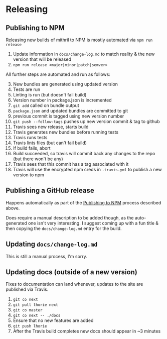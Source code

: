 # Releasing

## Publishing to NPM

Releasing new builds of mithril to NPM is mostly automated via `npm run release`

1. Update information in `docs/change-log.md` to match reality & the new version that will be released
2. `npm run release <major|minor|patch|semver>`

All further steps are automated and run as follows:

3. New bundles are generated using updated version
4. Tests are run
5. Linting is run (but doesn't fail build)
6. Version number in package.json is incremented
7. `git add` called on bundle output
8. `package.json` and updated bundles are committed to git
9. previous commit is tagged using new version number
10. `git push --follow-tags` pushes up new version commit & tag to github
11. Travis sees new release, starts build
12. Travis generates new bundles before running tests
13. Travis runs tests
14. Travis lints files (but can't fail build)
15. If build fails, abort
16. Build succeeded, so travis will commit back any changes to the repo (but there won't be any)
17. Travis sees that this commit has a tag associated with it
18. Travis will use the encrypted npm creds in `.travis.yml` to publish a new version to npm

## Publishing a GitHub release

Happens automatically as part of the [Publishing to NPM](#publishing-to-npm) process described above.

Does require a manual description to be added though, as the auto-generated one isn't very interesting. I suggest coming up with a fun title & then copying the `docs/change-log.md` entry for the build.

## Updating `docs/change-log.md`

This is still a manual process, I'm sorry.

## Updating docs (outside of a new version)

Fixes to documentation can land whenever, updates to the site are published via Travis.

1. `git co next`
2. `git pull lhorie next`
3. `git co master`
4. `git co next -- ./docs`
5. Ensure that no new features are added
6. `git push lhorie`
7. After the Travis build completes new docs should appear in ~3 minutes
